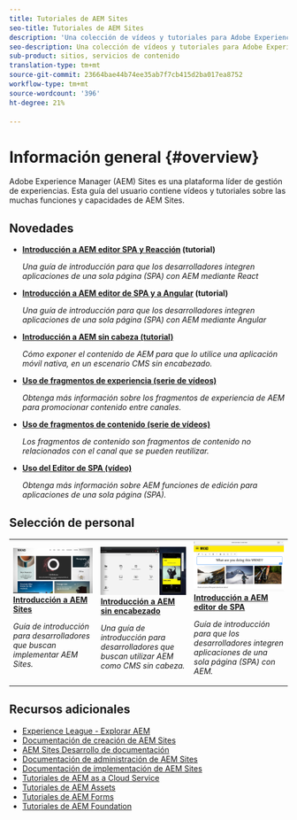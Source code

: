 ```yaml
---
title: Tutoriales de AEM Sites
seo-title: Tutoriales de AEM Sites
description: 'Una colección de vídeos y tutoriales para Adobe Experience Manager Sites. '
seo-description: Una colección de vídeos y tutoriales para Adobe Experience Manager Sites
sub-product: sitios, servicios de contenido
translation-type: tm+mt
source-git-commit: 23664bae44b74ee35ab7f7cb415d2ba017ea8752
workflow-type: tm+mt
source-wordcount: '396'
ht-degree: 21%

---
```



# Información general {#overview}

Adobe Experience Manager (AEM) Sites es una plataforma líder de gestión de experiencias. Esta guía del usuario contiene vídeos y tutoriales sobre las muchas funciones y capacidades de AEM Sites.

## Novedades

* **[Introducción a AEM editor SPA y Reacción](https://docs.adobe.com/content/help/en/experience-manager-learn/spa-react-tutorial/overview.html)  (tutorial)**

   *Una guía de introducción para que los desarrolladores integren aplicaciones de una sola página (SPA) con AEM mediante React*

* **[Introducción a AEM editor de SPA y a Angular](https://docs.adobe.com/content/help/en/experience-manager-learn/spa-angular-tutorial/overview.html)  (tutorial)**

   *Una guía de introducción para que los desarrolladores integren aplicaciones de una sola página (SPA) con AEM mediante Angular*

* **[Introducción a AEM sin cabeza (tutorial)](https://docs.adobe.com/content/help/en/experience-manager-learn/getting-started-with-aem-headless/overview.html)**

   *Cómo exponer el contenido de AEM para que lo utilice una aplicación móvil nativa, en un escenario CMS sin encabezado.*

* **[Uso de fragmentos de experiencia (serie de vídeos)](./experience-fragments/experience-fragments-feature-video-use.md)**

   *Obtenga más información sobre los fragmentos de experiencia de AEM para promocionar contenido entre canales.*

* **[Uso de fragmentos de contenido (serie de vídeos)](./content-fragments/content-fragments-feature-video-use.md)**

   *Los fragmentos de contenido son fragmentos de contenido no relacionados con el canal que se pueden reutilizar.*

* **[Uso del Editor de SPA (vídeo)](./spa-editor/spa-editor-framework-feature-video-use.md)**

   *Obtenga más información sobre AEM funciones de edición para aplicaciones de una sola página (SPA).*

## Selección de personal

<table>
<tr>
  <td>
    <a href="https://docs.adobe.com/content/help/en/experience-manager-learn/getting-started-wknd-tutorial-develop/overview.html">
      <img alt="Introducción a AEM Sites: Tutorial de WKND" src="./assets/aem-wknd-tutorial.png" />
    </a>
    <div>
      <a href="https://docs.adobe.com/content/help/en/experience-manager-learn/getting-started-wknd-tutorial-develop/overview.html">
    <strong>Introducción a AEM Sites</strong>
    </a>
    </div>
    <p>
    <em>Guía de introducción para desarrolladores que buscan implementar AEM Sites.</em>
    <p>
  </td>
  <td>
    <a href="https://docs.adobe.com/content/help/en/experience-manager-learn/getting-started-with-aem-headless/overview.html">
    <img alt="Introducción a AEM sin encabezado" src="./assets/aem-headless-tutorial.png" />
    </a>
    <div>
    <a href="https://docs.adobe.com/content/help/en/experience-manager-learn/getting-started-with-aem-headless/overview.html">
    <strong>Introducción a AEM sin encabezado</strong>
    </a>
    </div>
    <p>
    <em>Una guía de introducción para desarrolladores que buscan utilizar AEM como CMS sin cabeza.</em>
    </p>
  </td>
  <td>
    <a href="https://docs.adobe.com/content/help/en/experience-manager-learn/spa-react-tutorial/overview.html">
      <img alt="Introducción a AEM editor de SPA" src="./assets/aem-wknd-spa-editor-tutorial.png" />
    </a>
     <div>
      <a href="https://docs.adobe.com/content/help/en/experience-manager-learn/spa-react-tutorial/overview.html">
        <strong>Introducción a AEM editor de SPA</strong>
      </a>
    </div>
    <p>
    <em>Guía de introducción para que los desarrolladores integren aplicaciones de una sola página (SPA) con AEM.</em>
    <p>
  </td>
</tr>
</table>

## Recursos adicionales

* [Experience League - Explorar AEM](https://experienceleague.adobe.com/#recommended/solutions/experience-manager)
* [Documentación de creación de AEM Sites](https://helpx.adobe.com/experience-manager/6-5/sites/authoring/user-guide.html)
* [AEM Sites Desarrollo de documentación](https://helpx.adobe.com/experience-manager/6-5/sites/developing/user-guide.html)
* [Documentación de administración de AEM Sites](https://helpx.adobe.com/experience-manager/6-5/sites/administering/user-guide.html)
* [Documentación de implementación de AEM Sites](https://helpx.adobe.com/experience-manager/6-5/sites/deploying/user-guide.html)
* [Tutoriales de AEM as a Cloud Service](/help/cloud-service/overview.md)
* [Tutoriales de AEM Assets](/help/assets/overview.md)
* [Tutoriales de AEM Forms](/help/forms/overview.md)
* [Tutoriales de AEM Foundation](/help/foundation/overview.md)
